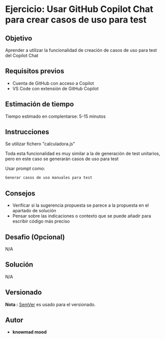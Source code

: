 # Ejercicio: Usar GitHub Copilot Chat para crear casos de uso para test

## Objetivo

Aprender a utilizar la funcionalidad de creación de casos de uso para test del Copilot Chat

## Requisitos previos

- Cuenta de GitHub con acceso a Copilot
- VS Code con extensión de GitHub Copilot

## Estimación de tiempo

Tiempo estimado en complentarse: 5-15 minutos

## Instrucciones

Se utilizar fichero "calculadora.js"

Toda esta funcionalidad es muy similar a la de generación de test unitarios, pero en este caso se generarán casos de uso para test

Usar prompt como:

```bash
Generar casos de uso manuales para test
```

## Consejos

- Verificar si la sugerencia propuesta se parece a la propuesta en el apartado de solución
- Pensar sobre las indicaciones o contexto que se puede añadir para escribir código más preciso

## Desafio (Opcional)

N/A

## Solución

N/A

## Versionado

**Nota :** [SemVer](http://semver.org/) es usado para el versionado.

## Autor

* **knowmad mood**
